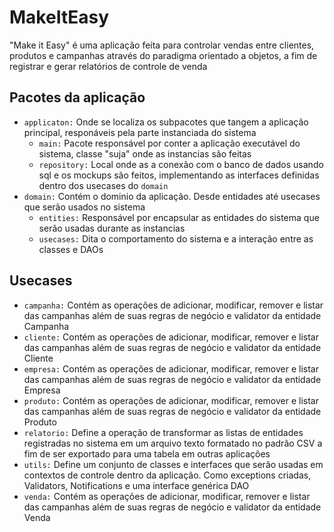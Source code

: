 # MakeItEasy
"Make it Easy" é uma aplicação feita para controlar vendas entre clientes, produtos e campanhas
através do paradigma orientado a objetos, a fim de registrar e gerar relatórios de controle de venda

## Pacotes da aplicação
- `applicaton:` Onde se localiza os subpacotes que tangem a aplicação principal, responáveis pela
parte instanciada do sistema
  - `main:` Pacote responsável por conter a aplicação executável do sistema, classe "suja" onde 
  as instancias são feitas
  - `repository:` Local onde as a conexão com o banco de dados usando sql e os mockups são feitos, implementando as interfaces definidas dentro
  dos usecases do `domain`
- `domain:` Contém o dominio da aplicação. Desde entidades até usecases que serão usados no sistema
    - `entities:` Responsável por encapsular as entidades do sistema que serão usadas durante as instancias
    - `usecases:` Dita o comportamento do sistema e a interação entre as classes e DAOs

## Usecases
- `campanha:` Contém as operações de adicionar, modificar, remover e listar das campanhas
  além de suas regras de negócio e validator da entidade Campanha
- `cliente:` Contém as operações de adicionar, modificar, remover e listar das campanhas
além de suas regras de negócio e validator da entidade Cliente
- `empresa:` Contém as operações de adicionar, modificar, remover e listar das campanhas
além de suas regras de negócio e validator da entidade Empresa
- `produto:` Contém as operações de adicionar, modificar, remover e listar das campanhas
além de suas regras de negócio e validator da entidade Produto
- `relatorio:` Define a operação de transformar as listas de entidades registradas no sistema
em um arquivo texto formatado no padrão CSV a fim de ser exportado para uma tabela em outras aplicações
- `utils:` Define um conjunto de classes e interfaces que serão usadas em contextos de controle
dentro da aplicação. Como exceptions criadas, Validators, Notifications e uma interface genérica DAO
- `venda:` Contém as operações de adicionar, modificar, remover e listar das campanhas
além de suas regras de negócio e validator da entidade Venda